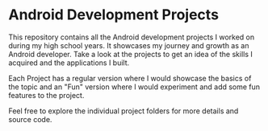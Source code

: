 # Android Development Projects

This repository contains all the Android development projects I worked on during my high school years. It showcases my journey and growth as an Android developer. Take a look at the projects to get an idea of the skills I acquired and the applications I built.

Each Project has a regular version where I would showcase the basics of the topic and an "Fun" version where I would experiment and add some fun features to the project.

Feel free to explore the individual project folders for more details and source code.
